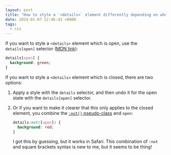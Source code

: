 ```yaml
---
layout: post
title: "How to style a `<details>` element differently depending on whether it’s open or closed"
date: 2024-01-07 22:46:43 +0000
tags:
  - css
---
```

If you want to style a `<details>` element which is open, use the `details[open]` selector ([MDN link](https://developer.mozilla.org/en-US/docs/Web/HTML/Element/details#customizing_the_appearance)):

```css
details[open] {
  background: green;
}
```

If you want to style a `<details>` element which is closed, there are two options:

1.  Apply a style with the `details` selector, and then undo it for the open state with the `details[open]` selector.

2.  Or if you want to make it clearer that this only applies to the closed element, you combine the [`:not()` pseudo-class](https://developer.mozilla.org/en-US/docs/Web/CSS/:not) and `open`:

    ```css
    details:not([open]) {
      background: red;
    }
    ```

    I got this by guessing, but it works in Safari.
    This combination of `:not` and square brackets syntax is new to me, but it seems to be thing!
